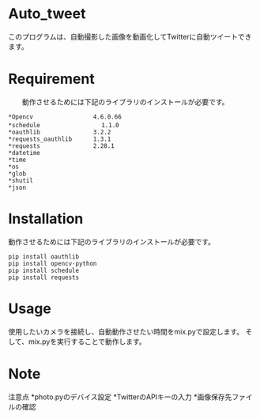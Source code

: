 # Auto_tweet

このプログラムは、自動撮影した画像を動画化してTwitterに自動ツイートできます。


# Requirement

　　動作させるためには下記のライブラリのインストールが必要です。
 ```
 *Opencv                 4.6.0.66
 *schedule　　              1.1.0
 *oauthlib               3.2.2
 *requests_oauthlib      1.3.1
 *requests               2.28.1
 *datetime
 *time
 *os
 *glob
 *shutil
 *json
 ```


# Installation

動作させるためには下記のライブラリのインストールが必要です。

```
pip install oauthlib
pip install opencv-python
pip install schedule
pip install requests
```


# Usage

使用したいカメラを接続し、自動動作させたい時間をmix.pyで設定します。
そして、mix.pyを実行することで動作します。


# Note

注意点
*photo.pyのデバイス設定
*TwitterのAPIキーの入力
*画像保存先ファイルの確認

